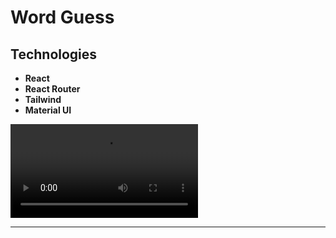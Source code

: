 # Word Guess

## Technologies

- **React**
- **React Router**
- **Tailwind**
- **Material UI**

![# Preview](https://user-images.githubusercontent.com/100797809/230553066-a148e6c8-d196-4873-9d62-e3d422dc1b7b.mp4)

---
